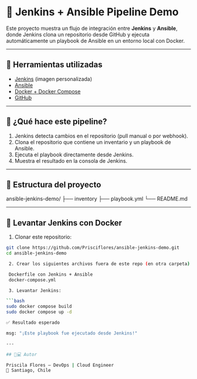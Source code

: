 # 🚀 Jenkins + Ansible Pipeline Demo

Este proyecto muestra un flujo de integración entre **Jenkins** y **Ansible**, donde Jenkins clona un repositorio desde GitHub y ejecuta automáticamente un playbook de Ansible en un entorno local con Docker.

---

## 🧰 Herramientas utilizadas

- [Jenkins](https://www.jenkins.io/) (imagen personalizada)
- [Ansible](https://www.ansible.com/)
- [Docker + Docker Compose](https://docs.docker.com/)
- [GitHub](https://github.com/Prisciflores/ansible-jenkins-demo)

---

## 🧪 ¿Qué hace este pipeline?

1. Jenkins detecta cambios en el repositorio (pull manual o por webhook).
2. Clona el repositorio que contiene un inventario y un playbook de Ansible.
3. Ejecuta el playbook directamente desde Jenkins.
4. Muestra el resultado en la consola de Jenkins.

---

## 📁 Estructura del proyecto

ansible-jenkins-demo/
├── inventory
├── playbook.yml
└── README.md


---

## 🧱 Levantar Jenkins con Docker

1. Clonar este repositorio:

```bash
git clone https://github.com/Prisciflores/ansible-jenkins-demo.git
cd ansible-jenkins-demo

 2. Crear los siguientes archivos fuera de este repo (en otra carpeta):

 Dockerfile con Jenkins + Ansible
 docker-compose.yml

 3. Levantar Jenkins:

```bash
sudo docker compose build
sudo docker compose up -d

✅ Resultado esperado

msg: "¡Este playbook fue ejecutado desde Jenkins!"

---

## 🧑💻 Autor

Priscila Flores – DevOps | Cloud Engineer
📍 Santiago, Chile
